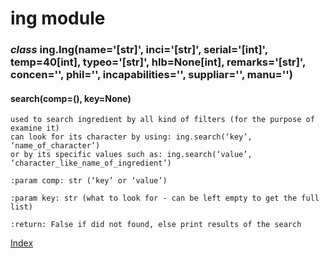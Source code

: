 # ing module


### _class_ ing.Ing(name='[str]', inci='[str]', serial='[int]', temp=40[int], typeo='[str]', hlb=None[int], remarks='[str]', concen='', phil='', incapabilities='', suppliar='', manu='')


#### search(comp=(), key=None)
    used to search ingredient by all kind of filters (for the purpose of examine it)
    can look for its character by using: ing.search(‘key’, ‘name_of_character’)
    or by its specific values such as: ing.search(‘value’, ‘character_like_name_of_ingredient’)

    :param comp: str (‘key’ or ‘value’)

    :param key: str (what to look for - can be left empty to get the full list)

    :return: False if did not found, else print results of the search


[Index](../README.md)